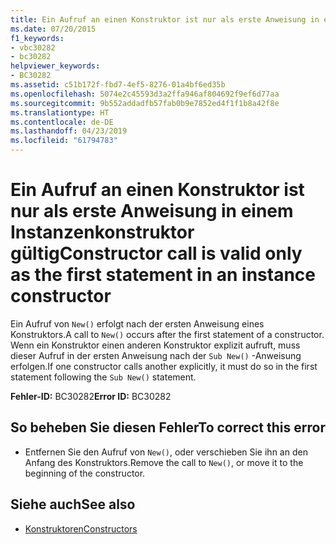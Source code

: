 ```yaml
---
title: Ein Aufruf an einen Konstruktor ist nur als erste Anweisung in einem Instanzenkonstruktor gültig
ms.date: 07/20/2015
f1_keywords:
- vbc30282
- bc30282
helpviewer_keywords:
- BC30282
ms.assetid: c51b172f-fbd7-4ef5-8276-01a4bf6ed35b
ms.openlocfilehash: 5074e2c45593d3a2ffa946af804692f9ef6d77aa
ms.sourcegitcommit: 9b552addadfb57fab0b9e7852ed4f1f1b8a42f8e
ms.translationtype: HT
ms.contentlocale: de-DE
ms.lasthandoff: 04/23/2019
ms.locfileid: "61794783"
---
```

# <a name="constructor-call-is-valid-only-as-the-first-statement-in-an-instance-constructor"></a><span data-ttu-id="9fa65-102">Ein Aufruf an einen Konstruktor ist nur als erste Anweisung in einem Instanzenkonstruktor gültig</span><span class="sxs-lookup"><span data-stu-id="9fa65-102">Constructor call is valid only as the first statement in an instance constructor</span></span>
<span data-ttu-id="9fa65-103">Ein Aufruf von `New()` erfolgt nach der ersten Anweisung eines Konstruktors.</span><span class="sxs-lookup"><span data-stu-id="9fa65-103">A call to `New()` occurs after the first statement of a constructor.</span></span> <span data-ttu-id="9fa65-104">Wenn ein Konstruktor einen anderen Konstruktor explizit aufruft, muss dieser Aufruf in der ersten Anweisung nach der `Sub New()` -Anweisung erfolgen.</span><span class="sxs-lookup"><span data-stu-id="9fa65-104">If one constructor calls another explicitly, it must do so in the first statement following the `Sub New()` statement.</span></span>  
  
 <span data-ttu-id="9fa65-105">**Fehler-ID:** BC30282</span><span class="sxs-lookup"><span data-stu-id="9fa65-105">**Error ID:** BC30282</span></span>  
  
## <a name="to-correct-this-error"></a><span data-ttu-id="9fa65-106">So beheben Sie diesen Fehler</span><span class="sxs-lookup"><span data-stu-id="9fa65-106">To correct this error</span></span>  
  
- <span data-ttu-id="9fa65-107">Entfernen Sie den Aufruf von `New()`, oder verschieben Sie ihn an den Anfang des Konstruktors.</span><span class="sxs-lookup"><span data-stu-id="9fa65-107">Remove the call to `New()`, or move it to the beginning of the constructor.</span></span>  
  
## <a name="see-also"></a><span data-ttu-id="9fa65-108">Siehe auch</span><span class="sxs-lookup"><span data-stu-id="9fa65-108">See also</span></span>

- [<span data-ttu-id="9fa65-109">Konstruktoren</span><span class="sxs-lookup"><span data-stu-id="9fa65-109">Constructors</span></span>](~/docs/visual-basic/programming-guide/concepts/object-oriented-programming.md#constructors)
